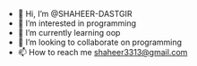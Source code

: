 - 👋 Hi, I’m @SHAHEER-DASTGIR
- 👀 I’m interested in programming
- 🌱 I’m currently learning oop
- 💞️ I’m looking to collaborate on programming
- 📫 How to reach me shaheer3313@gmail.com

<!---
SHAHEER-DASTGIR/SHAHEER-DASTGIR is a ✨ special ✨ repository because its `README.md` (this file) appears on your GitHub profile.
You can click the Preview link to take a look at your changes.
--->
